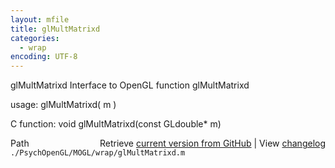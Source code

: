 ```yaml
---
layout: mfile
title: glMultMatrixd
categories:
  - wrap
encoding: UTF-8
---
```


glMultMatrixd  Interface to OpenGL function glMultMatrixd

usage:  glMultMatrixd( m )

C function:  void glMultMatrixd(const GLdouble\* m)


<div class="code_header" style="text-align:right;">
  <span style="float:left;">Path&nbsp;&nbsp;</span> <span class="counter">Retrieve <a href=
  "https://raw.github.com/Psychtoolbox-3/Psychtoolbox-3/beta/./PsychOpenGL/MOGL/wrap/glMultMatrixd.m">current version from GitHub</a> | View <a href=
  "https://github.com/Psychtoolbox-3/Psychtoolbox-3/commits/beta/./PsychOpenGL/MOGL/wrap/glMultMatrixd.m">changelog</a></span>
</div>
<div class="code">
  <code>./PsychOpenGL/MOGL/wrap/glMultMatrixd.m</code>
</div>
